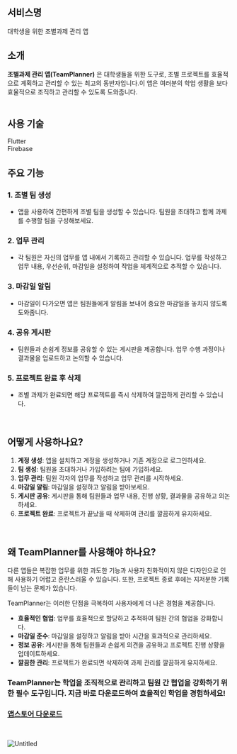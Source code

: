 ## 서비스명



대학생을 위한 조별과제 관리 앱
<br>

## **소개**
**조별과제 관리 앱(TeamPlanner)** 은 대학생들을 위한 도구로, 조별 프로젝트를 효율적으로 계획하고 관리할 수 있는 최고의 동반자입니다.이 앱은 여러분의 학업 생활을 보다 효율적으로 조직하고 관리할 수 있도록 도와줍니다.
<br><br>

## 사용 기술
Flutter<br>
Firebase

## **주요 기능**



### 1. 조별 팀 생성

- 앱을 사용하여 간편하게 조별 팀을 생성할 수 있습니다. 팀원을 초대하고 함께 과제를 수행할 팀을 구성해보세요.

### 2. 업무 관리

- 각 팀원은 자신의 업무를 앱 내에서 기록하고 관리할 수 있습니다. 업무를 작성하고 업무 내용, 우선순위, 마감일을 설정하여 작업을 체계적으로 추적할 수 있습니다.

### 3. 마감일 알림

- 마감일이 다가오면 앱은 팀원들에게 알림을 보내어 중요한 마감일을 놓치지 않도록 도와줍니다.

### 4. 공유 게시판

- 팀원들과 손쉽게 정보를 공유할 수 있는 게시판을 제공합니다. 업무 수행 과정이나 결과물을 업로드하고 논의할 수 있습니다.

### 5. 프로젝트 완료 후 삭제

- 조별 과제가 완료되면 해당 프로젝트를 즉시 삭제하여 깔끔하게 관리할 수 있습니다.
<br>

## **어떻게 사용하나요?**


1. **계정 생성**: 앱을 설치하고 계정을 생성하거나 기존 계정으로 로그인하세요.
2. **팀 생성**: 팀원을 초대하거나 가입하려는 팀에 가입하세요.
3. **업무 관리**: 팀원 각자의 업무를 작성하고 업무 관리를 시작하세요.
4. **마감일 알림**: 마감일을 설정하고 알림을 받아보세요.
5. **게시판 공유**: 게시판을 통해 팀원들과 업무 내용, 진행 상황, 결과물을 공유하고 의논하세요.
6. **프로젝트 완료**: 프로젝트가 끝났을 때 삭제하여 관리를 깔끔하게 유지하세요.
<br>

## **왜 TeamPlanner를 사용해야 하나요?**


다른 앱들은 복잡한 업무를 위한 과도한 기능과 사용자 친화적이지 않은 디자인으로 인해 사용하기 어렵고 혼란스러울 수 있습니다. 또한, 프로젝트 종료 후에는 지저분한 기록들이 남는 문제가 있습니다.

TeamPlanner는 이러한 단점을 극복하여 사용자에게 더 나은 경험을 제공합니다. 

- **효율적인 협업**: 업무를 효율적으로 할당하고 추적하여 팀원 간의 협업을 강화합니다.
- **마감일 준수**: 마감일을 설정하고 알림을 받아 시간을 효과적으로 관리하세요.
- **정보 공유**: 게시판을 통해 팀원들과 손쉽게 의견을 공유하고 프로젝트 진행 상황을 업데이트하세요.
- **깔끔한 관리**: 프로젝트가 완료되면 삭제하여 과제 관리를 깔끔하게 유지하세요.

### **TeamPlanner는 학업을 조직적으로 관리**하고 **팀원 간 협업을 강화**하기 위한 필수 도구입니다. 지금 바로 다운로드하여 효율적인 학업을 경험하세요!

### [앱스토어 다운로드](https://apps.apple.com/kr/app/%ED%8C%80%ED%94%8C%EB%9E%98%EB%84%88-teamplanner-%ED%9A%A8%EC%9C%A8%EC%A0%81%EC%9D%B8-%ED%94%84%EB%A1%9C%EC%A0%9D%ED%8A%B8-%EA%B4%80%EB%A6%AC/id6470455290)
<br>

![Untitled](https://github.com/izongg0/group_project_app/assets/108528803/36d36ae9-45c4-43b5-920c-27ce2a54e38f)
